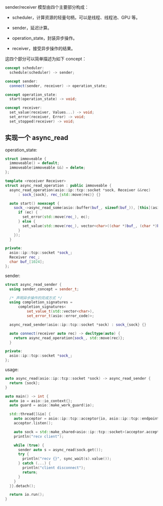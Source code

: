 <link href="../../style.css" rel="stylesheet">

sender/receiver 模型由四个主要部分构成：

- scheduler，计算资源的轻量句柄，可以是线程、线程池、GPU 等。

- sender，延迟计算。

- operation_state，封装异步操作。

- receiver，接受异步操作的结果。

这四个部分可以简单描述为如下 concept：

```cpp
concept scheduler:
  schedule(scheduler) -> sender;

concept sender:
  connect(sender, receiver) -> operation_state;

concept operation_state:
  start(operation_state) -> void;

concept receiver:
  set_value(receiver, Values...) -> void;
  set_error(receiver, Error) -> void;
  set_stopped(receiver) -> void;
```

## 实现一个 async_read

<div class="code_block">

<div>
operation_state:

```cpp
struct immoveable {
  immoveable() = default;
  immoveable(immoveable &&) = delete;
};

template <receiver Receiver>
struct async_read_operation : public immoveable {
  async_read_operation(asio::ip::tcp::socket *sock, Receiver &&rec)
      : sock_{sock}, rec_{std::move(rec)} {}

  auto start() noexcept {
    sock_->async_read_some(asio::buffer(buf_, sizeof(buf_)), [this](asio::error_code ec, size_t n) {
      if (ec) {
        set_error(std::move(rec_), ec);
      } else {
        set_value(std::move(rec_), vector<char>((char *)buf_, (char *)buf_ + n));
      }
    });
  }

private:
  asio::ip::tcp::socket *sock_;
  Receiver rec_;
  char buf_[1024];
};

```

</div>

<div>
sender:

```cpp
struct async_read_sender {
  using sender_concept = sender_t;

  /* 声明异步操作的完成方式 */
  using completion_signatures =
      completion_signatures<
          set_value_t(std::vector<char>),
          set_error_t(asio::error_code)>;

  async_read_sender(asio::ip::tcp::socket *sock) : sock_{sock} {}

  auto connect(receiver auto rec) -> decltype(auto) {
    return async_read_operation{sock_, std::move(rec)};
  }

private:
  asio::ip::tcp::socket *sock_;
};
```

</div>
</div>

<div class = "code_block">
<div>
usage:

```cpp
auto async_read(asio::ip::tcp::socket *sock) -> async_read_sender {
  return {sock};
}

auto main() -> int {
  auto io = asio::io_context{};
  auto guard = asio::make_work_guard(io);

  std::thread{[&io] {
    auto acceptor = asio::ip::tcp::acceptor{io, asio::ip::tcp::endpoint{asio::ip::tcp::v4(), 8888}};
    acceptor.listen();

    auto sock = std::make_shared<asio::ip::tcp::socket>(acceptor.accept());
    println("recv client");

    while (true) {
      sender auto s = async_read(sock.get());
      try {
        println("recv {}", sync_wait(s).value());
      } catch (...) {
        println("client disconnect");
        return;
      }
    }
  }}.detach();

  return io.run();
}
```

</div>
</div>

